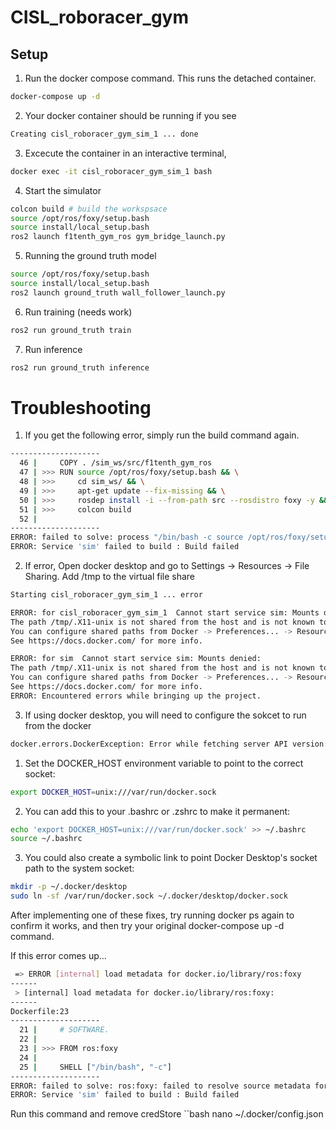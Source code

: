 # CISL_roboracer_gym
## Setup

1. Run the docker compose command. This runs the detached container. 
```bash
docker-compose up -d
```

2. Your docker container should be running if you see
```bash
Creating cisl_roboracer_gym_sim_1 ... done
```

3. Excecute the container in an interactive terminal,
```bash
docker exec -it cisl_roboracer_gym_sim_1 bash
```
4. Start the simulator
```bash
colcon build # build the workspsace
source /opt/ros/foxy/setup.bash
source install/local_setup.bash
ros2 launch f1tenth_gym_ros gym_bridge_launch.py
```

5. Running the ground truth model
```bash
source /opt/ros/foxy/setup.bash
source install/local_setup.bash
ros2 launch ground_truth wall_follower_launch.py
```
6. Run training (needs work)
```bash
ros2 run ground_truth train
```
7. Run inference
```bash
ros2 run ground_truth inference


```

# Troubleshooting

1. If you get the following error, simply run the build command again.
```bash
--------------------
  46 |     COPY . /sim_ws/src/f1tenth_gym_ros
  47 | >>> RUN source /opt/ros/foxy/setup.bash && \
  48 | >>>     cd sim_ws/ && \
  49 | >>>     apt-get update --fix-missing && \
  50 | >>>     rosdep install -i --from-path src --rosdistro foxy -y && \
  51 | >>>     colcon build
  52 |     
--------------------
ERROR: failed to solve: process "/bin/bash -c source /opt/ros/foxy/setup.bash &&     cd sim_ws/ &&     apt-get update --fix-missing &&     rosdep install -i --from-path src --rosdistro foxy -y &&     colcon build" did not complete successfully: exit code: 1
ERROR: Service 'sim' failed to build : Build failed
```
2. If error, Open docker desktop and go to Settings → Resources → File Sharing. Add /tmp to the virtual file share
```bash
Starting cisl_roboracer_gym_sim_1 ... error

ERROR: for cisl_roboracer_gym_sim_1  Cannot start service sim: Mounts denied: 
The path /tmp/.X11-unix is not shared from the host and is not known to Docker.
You can configure shared paths from Docker -> Preferences... -> Resources -> File Sharing.
See https://docs.docker.com/ for more info.

ERROR: for sim  Cannot start service sim: Mounts denied: 
The path /tmp/.X11-unix is not shared from the host and is not known to Docker.
You can configure shared paths from Docker -> Preferences... -> Resources -> File Sharing.
See https://docs.docker.com/ for more info.
ERROR: Encountered errors while bringing up the project.
```
3. If using docker desktop, you will need to configure the sokcet to run from the docker 
```bash
docker.errors.DockerException: Error while fetching server API version: ('Connection aborted.', ConnectionRefusedError(111, 'Connection refused'))
```
1. Set the DOCKER_HOST environment variable to point to the correct socket:
```bash
export DOCKER_HOST=unix:///var/run/docker.sock
```

2. You can add this to your .bashrc or .zshrc to make it permanent:
```bash
echo 'export DOCKER_HOST=unix:///var/run/docker.sock' >> ~/.bashrc
source ~/.bashrc
```

3. You could also create a symbolic link to point Docker Desktop's socket path to the system socket:
```bash
mkdir -p ~/.docker/desktop
sudo ln -sf /var/run/docker.sock ~/.docker/desktop/docker.sock
```

After implementing one of these fixes, try running docker ps again to confirm it works, and then try your original docker-compose up -d command.

If this error comes up...

```bash
 => ERROR [internal] load metadata for docker.io/library/ros:foxy                                                                            0.2s
------
 > [internal] load metadata for docker.io/library/ros:foxy:
------
Dockerfile:23
--------------------
  21 |     # SOFTWARE.
  22 |     
  23 | >>> FROM ros:foxy
  24 |     
  25 |     SHELL ["/bin/bash", "-c"]
--------------------
ERROR: failed to solve: ros:foxy: failed to resolve source metadata for docker.io/library/ros:foxy: error getting credentials - err: exec: "docker-credential-desktop": executable file not found in $PATH, out: ``
ERROR: Service 'sim' failed to build : Build failed
```
Run this command and remove credStore
``bash
nano ~/.docker/config.json
```
